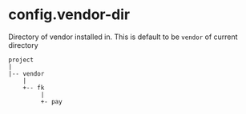 # config.vendor-dir

Directory of vendor installed in. This is default to be `vendor` of current directory

```text
project
|
|-- vendor
    |
    +-- fk
         |
         +- pay 
```
